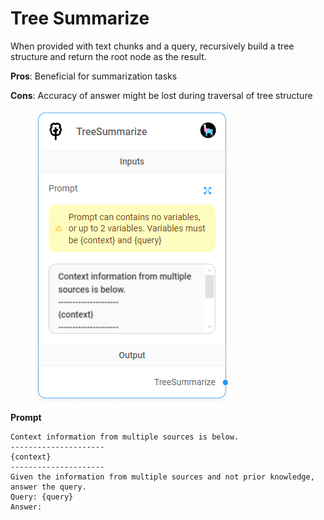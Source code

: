 # Tree Summarize

When provided with text chunks and a query, recursively build a tree structure and return the root node as the result.

**Pros**: Beneficial for summarization tasks

**Cons**: Accuracy of answer might be lost during traversal of tree structure

<figure><img src="../../../.gitbook/assets/image (7) (1) (1) (1) (2).png" alt=""><figcaption></figcaption></figure>

**Prompt**

```
Context information from multiple sources is below.
---------------------
{context}
---------------------
Given the information from multiple sources and not prior knowledge, answer the query.
Query: {query}
Answer:
```
